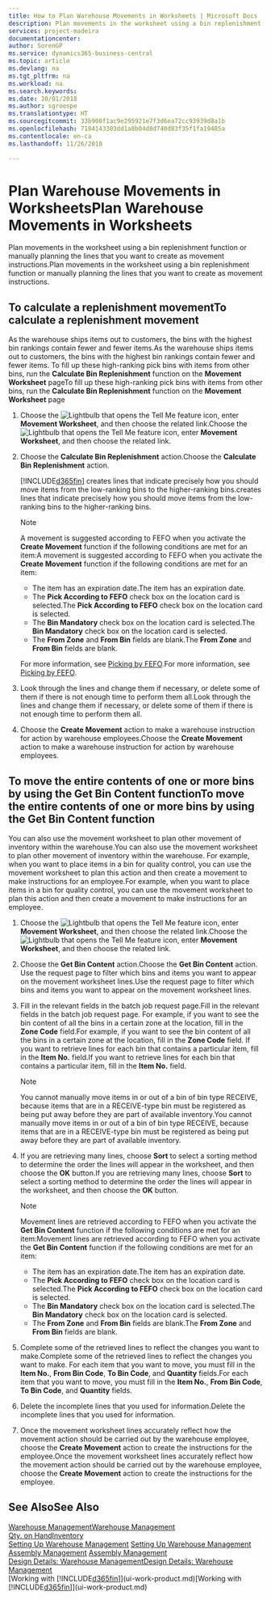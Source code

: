 ```yaml
---
title: How to Plan Warehouse Movements in Worksheets | Microsoft Docs
description: Plan movements in the worksheet using a bin replenishment function or manually planning the lines that you want to create as movement instructions.
services: project-madeira
documentationcenter: 
author: SorenGP
ms.service: dynamics365-business-central
ms.topic: article
ms.devlang: na
ms.tgt_pltfrm: na
ms.workload: na
ms.search.keywords: 
ms.date: 10/01/2018
ms.author: sgroespe
ms.translationtype: HT
ms.sourcegitcommit: 33b900f1ac9e295921e7f3d6ea72cc93939d8a1b
ms.openlocfilehash: 7184143303dd1a8b04d8d740d83f35f1fa19485a
ms.contentlocale: en-ca
ms.lasthandoff: 11/26/2018

---
```

# <a name="plan-warehouse-movements-in-worksheets"></a><span data-ttu-id="27b1c-103">Plan Warehouse Movements in Worksheets</span><span class="sxs-lookup"><span data-stu-id="27b1c-103">Plan Warehouse Movements in Worksheets</span></span>
<span data-ttu-id="27b1c-104">Plan movements in the worksheet using a bin replenishment function or manually planning the lines that you want to create as movement instructions.</span><span class="sxs-lookup"><span data-stu-id="27b1c-104">Plan movements in the worksheet using a bin replenishment function or manually planning the lines that you want to create as movement instructions.</span></span>  

## <a name="to-calculate-a-replenishment-movement"></a><span data-ttu-id="27b1c-105">To calculate a replenishment movement</span><span class="sxs-lookup"><span data-stu-id="27b1c-105">To calculate a replenishment movement</span></span>  
<span data-ttu-id="27b1c-106">As the warehouse ships items out to customers, the bins with the highest bin rankings contain fewer and fewer items.</span><span class="sxs-lookup"><span data-stu-id="27b1c-106">As the warehouse ships items out to customers, the bins with the highest bin rankings contain fewer and fewer items.</span></span> <span data-ttu-id="27b1c-107">To fill up these high-ranking pick bins with items from other bins, run the **Calculate Bin Replenishment** function on the **Movement Worksheet** page</span><span class="sxs-lookup"><span data-stu-id="27b1c-107">To fill up these high-ranking pick bins with items from other bins, run the **Calculate Bin Replenishment** function on the **Movement Worksheet** page</span></span>

1.  <span data-ttu-id="27b1c-108">Choose the ![Lightbulb that opens the Tell Me feature](media/ui-search/search_small.png "Tell me what you want to do") icon, enter **Movement Worksheet**, and then choose the related link.</span><span class="sxs-lookup"><span data-stu-id="27b1c-108">Choose the ![Lightbulb that opens the Tell Me feature](media/ui-search/search_small.png "Tell me what you want to do") icon, enter **Movement Worksheet**, and then choose the related link.</span></span>  
2.  <span data-ttu-id="27b1c-109">Choose the **Calculate Bin Replenishment** action.</span><span class="sxs-lookup"><span data-stu-id="27b1c-109">Choose the **Calculate Bin Replenishment** action.</span></span>  

    [!INCLUDE[d365fin](includes/d365fin_md.md)] <span data-ttu-id="27b1c-110">creates lines that indicate precisely how you should move items from the low-ranking bins to the higher-ranking bins.</span><span class="sxs-lookup"><span data-stu-id="27b1c-110">creates lines that indicate precisely how you should move items from the low-ranking bins to the higher-ranking bins.</span></span>  

    > [!NOTE]  
    >  <span data-ttu-id="27b1c-111">A movement is suggested according to FEFO when you activate the **Create Movement** function if the following conditions are met for an item:</span><span class="sxs-lookup"><span data-stu-id="27b1c-111">A movement is suggested according to FEFO when you activate the **Create Movement** function if the following conditions are met for an item:</span></span>  
    >   
    >  -   <span data-ttu-id="27b1c-112">The item has an expiration date.</span><span class="sxs-lookup"><span data-stu-id="27b1c-112">The item has an expiration date.</span></span>  
    > -   <span data-ttu-id="27b1c-113">The **Pick According to FEFO** check box on the location card is selected.</span><span class="sxs-lookup"><span data-stu-id="27b1c-113">The **Pick According to FEFO** check box on the location card is selected.</span></span>  
    > -   <span data-ttu-id="27b1c-114">The **Bin Mandatory** check box on the location card is selected.</span><span class="sxs-lookup"><span data-stu-id="27b1c-114">The **Bin Mandatory** check box on the location card is selected.</span></span>  
    > -   <span data-ttu-id="27b1c-115">The **From Zone** and **From Bin** fields are blank.</span><span class="sxs-lookup"><span data-stu-id="27b1c-115">The **From Zone** and **From Bin** fields are blank.</span></span>  

    <span data-ttu-id="27b1c-116">For more information, see [Picking by FEFO](warehouse-picking-by-fefo.md).</span><span class="sxs-lookup"><span data-stu-id="27b1c-116">For more information, see [Picking by FEFO](warehouse-picking-by-fefo.md).</span></span>  

3.  <span data-ttu-id="27b1c-117">Look through the lines and change them if necessary, or delete some of them if there is not enough time to perform them all.</span><span class="sxs-lookup"><span data-stu-id="27b1c-117">Look through the lines and change them if necessary, or delete some of them if there is not enough time to perform them all.</span></span>  
4.  <span data-ttu-id="27b1c-118">Choose the **Create Movement** action to make a warehouse instruction for action by warehouse employees.</span><span class="sxs-lookup"><span data-stu-id="27b1c-118">Choose the **Create Movement** action to make a warehouse instruction for action by warehouse employees.</span></span>  

## <a name="to-move-the-entire-contents-of-one-or-more-bins-by-using-the-get-bin-content-function"></a><span data-ttu-id="27b1c-119">To move the entire contents of one or more bins by using the Get Bin Content function</span><span class="sxs-lookup"><span data-stu-id="27b1c-119">To move the entire contents of one or more bins by using the Get Bin Content function</span></span>  
<span data-ttu-id="27b1c-120">You can also use the movement worksheet to plan other movement of inventory within the warehouse.</span><span class="sxs-lookup"><span data-stu-id="27b1c-120">You can also use the movement worksheet to plan other movement of inventory within the warehouse.</span></span> <span data-ttu-id="27b1c-121">For example, when you want to place items in a bin for quality control, you can use the movement worksheet to plan this action and then create a movement to make instructions for an employee.</span><span class="sxs-lookup"><span data-stu-id="27b1c-121">For example, when you want to place items in a bin for quality control, you can use the movement worksheet to plan this action and then create a movement to make instructions for an employee.</span></span>  

1.  <span data-ttu-id="27b1c-122">Choose the ![Lightbulb that opens the Tell Me feature](media/ui-search/search_small.png "Tell me what you want to do") icon, enter **Movement Worksheet**, and then choose the related link.</span><span class="sxs-lookup"><span data-stu-id="27b1c-122">Choose the ![Lightbulb that opens the Tell Me feature](media/ui-search/search_small.png "Tell me what you want to do") icon, enter **Movement Worksheet**, and then choose the related link.</span></span>  
2.  <span data-ttu-id="27b1c-123">Choose the **Get Bin Content** action.</span><span class="sxs-lookup"><span data-stu-id="27b1c-123">Choose the **Get Bin Content** action.</span></span> <span data-ttu-id="27b1c-124">Use the request page to filter which bins and items you want to appear on the movement worksheet lines.</span><span class="sxs-lookup"><span data-stu-id="27b1c-124">Use the request page to filter which bins and items you want to appear on the movement worksheet lines.</span></span>  
3.  <span data-ttu-id="27b1c-125">Fill in the relevant fields in the batch job request page.</span><span class="sxs-lookup"><span data-stu-id="27b1c-125">Fill in the relevant fields in the batch job request page.</span></span> <span data-ttu-id="27b1c-126">For example, if you want to see the bin content of all the bins in a certain zone at the location, fill in the **Zone Code** field.</span><span class="sxs-lookup"><span data-stu-id="27b1c-126">For example, if you want to see the bin content of all the bins in a certain zone at the location, fill in the **Zone Code** field.</span></span> <span data-ttu-id="27b1c-127">If you want to retrieve lines for each bin that contains a particular item, fill in the **Item No.** field.</span><span class="sxs-lookup"><span data-stu-id="27b1c-127">If you want to retrieve lines for each bin that contains a particular item, fill in the **Item No.** field.</span></span>  

    > [!NOTE]  
    >  <span data-ttu-id="27b1c-128">You cannot manually move items in or out of a bin of bin type RECEIVE, because items that are in a RECEIVE-type bin must be registered as being put away before they are part of available inventory.</span><span class="sxs-lookup"><span data-stu-id="27b1c-128">You cannot manually move items in or out of a bin of bin type RECEIVE, because items that are in a RECEIVE-type bin must be registered as being put away before they are part of available inventory.</span></span>  

4.  <span data-ttu-id="27b1c-129">If you are retrieving many lines, choose **Sort** to select a sorting method to determine the order the lines will appear in the worksheet, and then choose the **OK** button.</span><span class="sxs-lookup"><span data-stu-id="27b1c-129">If you are retrieving many lines, choose **Sort** to select a sorting method to determine the order the lines will appear in the worksheet, and then choose the **OK** button.</span></span>  

    > [!NOTE]  
    >  <span data-ttu-id="27b1c-130">Movement lines are retrieved according to FEFO when you activate the **Get Bin Content** function if the following conditions are met for an item:</span><span class="sxs-lookup"><span data-stu-id="27b1c-130">Movement lines are retrieved according to FEFO when you activate the **Get Bin Content** function if the following conditions are met for an item:</span></span>  
    >   
    >  -   <span data-ttu-id="27b1c-131">The item has an expiration date.</span><span class="sxs-lookup"><span data-stu-id="27b1c-131">The item has an expiration date.</span></span>  
    > -   <span data-ttu-id="27b1c-132">The **Pick According to FEFO** check box on the location card is selected.</span><span class="sxs-lookup"><span data-stu-id="27b1c-132">The **Pick According to FEFO** check box on the location card is selected.</span></span>  
    > -   <span data-ttu-id="27b1c-133">The **Bin Mandatory** check box on the location card is selected.</span><span class="sxs-lookup"><span data-stu-id="27b1c-133">The **Bin Mandatory** check box on the location card is selected.</span></span>  
    > -   <span data-ttu-id="27b1c-134">The **From Zone** and **From Bin** fields are blank.</span><span class="sxs-lookup"><span data-stu-id="27b1c-134">The **From Zone** and **From Bin** fields are blank.</span></span>  

5.  <span data-ttu-id="27b1c-135">Complete some of the retrieved lines to reflect the changes you want to make.</span><span class="sxs-lookup"><span data-stu-id="27b1c-135">Complete some of the retrieved lines to reflect the changes you want to make.</span></span> <span data-ttu-id="27b1c-136">For each item that you want to move, you must fill in the **Item No.**, **From Bin Code**, **To Bin Code**, and **Quantity** fields.</span><span class="sxs-lookup"><span data-stu-id="27b1c-136">For each item that you want to move, you must fill in the **Item No.**, **From Bin Code**, **To Bin Code**, and **Quantity** fields.</span></span>  
6.  <span data-ttu-id="27b1c-137">Delete the incomplete lines that you used for information.</span><span class="sxs-lookup"><span data-stu-id="27b1c-137">Delete the incomplete lines that you used for information.</span></span>  
7.  <span data-ttu-id="27b1c-138">Once the movement worksheet lines accurately reflect how the movement action should be carried out by the warehouse employee, choose the **Create Movement** action to create the instructions for the employee.</span><span class="sxs-lookup"><span data-stu-id="27b1c-138">Once the movement worksheet lines accurately reflect how the movement action should be carried out by the warehouse employee, choose the **Create Movement** action to create the instructions for the employee.</span></span>  

## <a name="see-also"></a><span data-ttu-id="27b1c-139">See Also</span><span class="sxs-lookup"><span data-stu-id="27b1c-139">See Also</span></span>  
[<span data-ttu-id="27b1c-140">Warehouse Management</span><span class="sxs-lookup"><span data-stu-id="27b1c-140">Warehouse Management</span></span>](warehouse-manage-warehouse.md)  
[<span data-ttu-id="27b1c-141">Qty. on Hand</span><span class="sxs-lookup"><span data-stu-id="27b1c-141">Inventory</span></span>](inventory-manage-inventory.md)  
<span data-ttu-id="27b1c-142">[Setting Up Warehouse Management](warehouse-setup-warehouse.md)   </span><span class="sxs-lookup"><span data-stu-id="27b1c-142">[Setting Up Warehouse Management](warehouse-setup-warehouse.md)   </span></span>  
<span data-ttu-id="27b1c-143">[Assembly Management](assembly-assemble-items.md)  </span><span class="sxs-lookup"><span data-stu-id="27b1c-143">[Assembly Management](assembly-assemble-items.md)  </span></span>  
[<span data-ttu-id="27b1c-144">Design Details: Warehouse Management</span><span class="sxs-lookup"><span data-stu-id="27b1c-144">Design Details: Warehouse Management</span></span>](design-details-warehouse-management.md)  
<span data-ttu-id="27b1c-145">[Working with [!INCLUDE[d365fin](includes/d365fin_md.md)]](ui-work-product.md)</span><span class="sxs-lookup"><span data-stu-id="27b1c-145">[Working with [!INCLUDE[d365fin](includes/d365fin_md.md)]](ui-work-product.md)</span></span>

